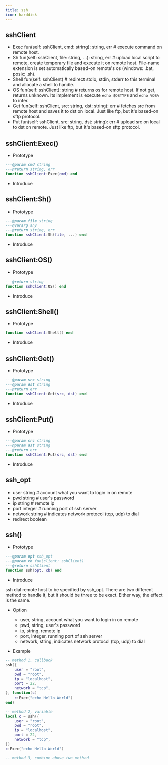 ```yaml
---
title: ssh
icon: harddisk
---
```


## sshClient
* Exec fun(self: sshClient, cmd: string): string, err # execute command on remote host.
* Sh fun(self: sshClient, file: string, ...): string, err # upload local script to remote, create temporary file and execute it on remote host. File-name extension is set automatically based-on remote's os (windows: .bat, posix: .sh).
* Shell fun(self: sshClient) # redirect stdio, stdin, stderr to this terminal and allocate a shell to handle.
* OS fun(self: sshClient): string # returns os for remote host. If not get, returns unknown. Its implement is execute `echo $OSTYPE` and `echo %OS%` to infer.
* Get fun(self: sshClient, src: string, dst: string): err # fetches src from remote host and saves it to dst on local. Just like ftp, but it's based-on sftp protocol.
* Put fun(self: sshClient, src: string, dst: string): err # upload src on local to dst on remote. Just like ftp, but it's based-on sftp protocol.

## sshClient:Exec()

* Prototype
```lua
---@param cmd string
---@return string, err
function sshClient:Exec(cmd) end
```

* Introduce


## sshClient:Sh()

* Prototype
```lua
---@param file string
---@vararg any
---@return string, err
function sshClient:Sh(file, ...) end
```

* Introduce


## sshClient:OS()

* Prototype
```lua
---@return string
function sshClient:OS() end
```

* Introduce


## sshClient:Shell()

* Prototype
```lua
function sshClient:Shell() end
```

* Introduce


## sshClient:Get()

* Prototype
```lua
---@param src string
---@param dst string
---@return err
function sshClient:Get(src, dst) end
```

* Introduce


## sshClient:Put()

* Prototype
```lua
---@param src string
---@param dst string
---@return err
function sshClient:Put(src, dst) end
```

* Introduce


## ssh_opt
* user string # account what you want to login in on remote
* pwd string # user's password
* ip string # remote ip
* port integer # running port of ssh server
* network string # indicates network protocol (tcp, udp) to dial
* redirect boolean

## ssh()

* Prototype
```lua
---@param opt ssh_opt
---@param cb fun(client: sshClient)
---@return sshClient
function ssh(opt, cb) end
```

* Introduce

ssh dial remote host to be specified by ssh_opt. There are two different method to handle it, but it should be three to be exact. Either way, the effect is the same.

* Option
    * user, string, account what you want to login in on remote
    * pwd, string, user's password
    * ip, string, remote ip
    * port, integer, running port of ssh server
    * network, string, indicates network protocol (tcp, udp) to dial
    

* Example
```lua
-- method 1, callback
ssh({
    user = "root",
    pwd = "root",
    ip = "localhost",
    port = 22,
    network = "tcp",
}, function(c)
    c:Exec("echo Hello World")
end)

-- method 2, variable
local c = ssh({
    user = "root",
    pwd = "root",
    ip = "localhost",
    port = 22,
    network = "tcp",
})
c:Exec("echo Hello World")

-- method 3, combine above two method
```
